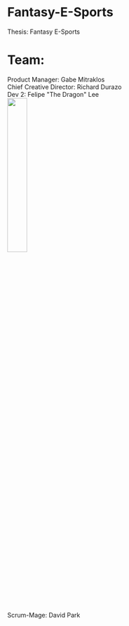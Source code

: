 # Fantasy-E-Sports
Thesis: Fantasy E-Sports

# Team:
Product Manager: Gabe Mitraklos <br />
Chief Creative Director: Richard Durazo <br />
Dev 2: Felipe "The Dragon" Lee <br />
<img height="30%" width="30%" src="http://www.criticalhit.net/images/2016/05/Old-man.jpg" />
<br />
Scrum-Mage: David Park 

